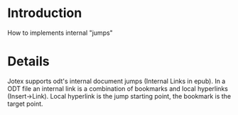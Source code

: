 # Introduction #

How to implements internal "jumps"


# Details #

Jotex supports odt's internal document jumps (Internal Links in epub). In a ODT file an internal link is a combination of bookmarks and local hyperlinks (Insert->Link). Local hyperlink is the jump starting point, the bookmark is the target point.
